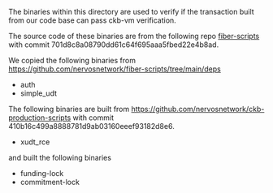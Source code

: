 The binaries within this directory are used to verify if the transaction built from our code base can pass ckb-vm verification.

The source code of these binaries are from the following repo [fiber-scripts](https://github.com/nervosnetwork/fiber-scripts) with commit 701d8c8a08790dd61c64f695aaa5fbed22e4b8ad.

We copied the following binaries from https://github.com/nervosnetwork/fiber-scripts/tree/main/deps

- auth
- simple_udt

The following binaries are built from https://github.com/nervosnetwork/ckb-production-scripts with commit 410b16c499a8888781d9ab03160eeef93182d8e6.

- xudt_rce

and built the following binaries

- funding-lock
- commitment-lock
